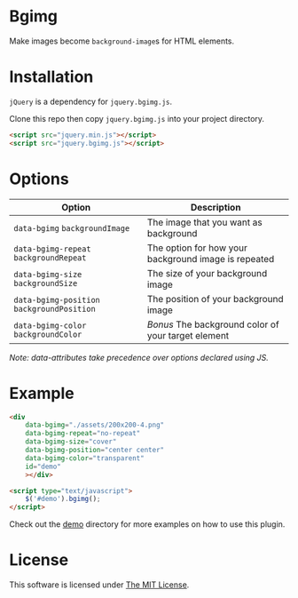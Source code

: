 # Bgimg

Make images become `background-image`s for HTML elements.

# Installation

`jQuery` is a dependency for `jquery.bgimg.js`.

Clone this repo then copy `jquery.bgimg.js` into your project directory.

```html
<script src="jquery.min.js"></script>
<script src="jquery.bgimg.js"></script>
```

# Options

| Option        | Description   |
| ------------- | ------------- |
| `data-bgimg` `backgroundImage`  | The image that you want as background |
| `data-bgimg-repeat` `backgroundRepeat`      | The option for how your background image is repeated      |
| `data-bgimg-size` `backgroundSize` | The size of your background image      |
| `data-bgimg-position` `backgroundPosition` | The position of your background image |
| `data-bgimg-color` `backgroundColor` | *Bonus* The background color of your target element |

*Note: data-attributes take precedence over options declared using JS.*

# Example
```html
<div
    data-bgimg="./assets/200x200-4.png"
    data-bgimg-repeat="no-repeat"
    data-bgimg-size="cover"
    data-bgimg-position="center center"
    data-bgimg-color="transparent"
    id="demo"
    ></div>

<script type="text/javascript">
    $('#demo').bgimg();
</script>
```

Check out the [demo](./demo/) directory for more examples on how to use this plugin.

# License

This software is licensed under [The MIT License](./LICENSE).
